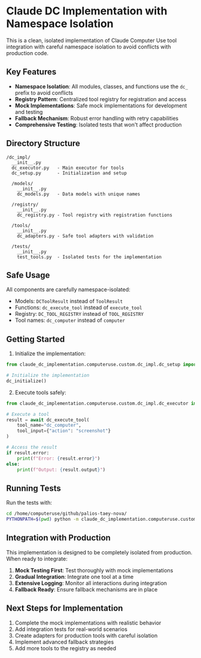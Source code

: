 # Claude DC Implementation with Namespace Isolation

This is a clean, isolated implementation of Claude Computer Use tool integration with careful namespace isolation to avoid conflicts with production code.

## Key Features

- **Namespace Isolation**: All modules, classes, and functions use the `dc_` prefix to avoid conflicts
- **Registry Pattern**: Centralized tool registry for registration and access
- **Mock Implementations**: Safe mock implementations for development and testing
- **Fallback Mechanism**: Robust error handling with retry capabilities
- **Comprehensive Testing**: Isolated tests that won't affect production

## Directory Structure

```
/dc_impl/
  __init__.py
  dc_executor.py   - Main executor for tools
  dc_setup.py      - Initialization and setup
  
  /models/
    __init__.py
    dc_models.py   - Data models with unique names
    
  /registry/
    __init__.py
    dc_registry.py - Tool registry with registration functions
    
  /tools/
    __init__.py
    dc_adapters.py - Safe tool adapters with validation
    
  /tests/
    __init__.py
    test_tools.py  - Isolated tests for the implementation
```

## Safe Usage

All components are carefully namespace-isolated:

- Models: `DCToolResult` instead of `ToolResult`
- Functions: `dc_execute_tool` instead of `execute_tool`
- Registry: `DC_TOOL_REGISTRY` instead of `TOOL_REGISTRY`
- Tool names: `dc_computer` instead of `computer`

## Getting Started

1. Initialize the implementation:

```python
from claude_dc_implementation.computeruse.custom.dc_impl.dc_setup import dc_initialize

# Initialize the implementation
dc_initialize()
```

2. Execute tools safely:

```python
from claude_dc_implementation.computeruse.custom.dc_impl.dc_executor import dc_execute_tool

# Execute a tool
result = await dc_execute_tool(
    tool_name="dc_computer",
    tool_input={"action": "screenshot"}
)

# Access the result
if result.error:
    print(f"Error: {result.error}")
else:
    print(f"Output: {result.output}")
```

## Running Tests

Run the tests with:

```bash
cd /home/computeruse/github/palios-taey-nova/
PYTHONPATH=$(pwd) python -m claude_dc_implementation.computeruse.custom.dc_impl.tests.test_tools
```

## Integration with Production

This implementation is designed to be completely isolated from production. When ready to integrate:

1. **Mock Testing First**: Test thoroughly with mock implementations
2. **Gradual Integration**: Integrate one tool at a time
3. **Extensive Logging**: Monitor all interactions during integration
4. **Fallback Ready**: Ensure fallback mechanisms are in place

## Next Steps for Implementation

1. Complete the mock implementations with realistic behavior
2. Add integration tests for real-world scenarios
3. Create adapters for production tools with careful isolation
4. Implement advanced fallback strategies
5. Add more tools to the registry as needed